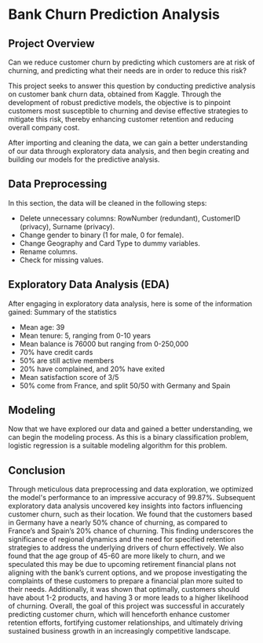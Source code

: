 # Bank Churn Prediction Analysis

## Project Overview
Can we reduce customer churn by predicting which customers are at risk of churning, and predicting what their needs are in order to reduce this risk?

This project seeks to answer this question by conducting predictive analysis on customer bank churn data, obtained from Kaggle. Through the development of robust predictive models, 
the objective is to pinpoint customers most susceptible to churning and devise effective strategies to mitigate this risk, thereby enhancing customer retention and reducing overall company cost.

After importing and cleaning the data, we can gain a better understanding of our data through exploratory data analysis, and then begin creating and building our models for the predictive analysis.


## Data Preprocessing
In this section, the data will be cleaned in the following steps:

* Delete unnecessary columns: RowNumber (redundant), CustomerID (privacy), Surname (privacy).
* Change gender to binary (1 for male, 0 for female).
* Change Geography and Card Type to dummy variables.
* Rename columns.
* Check for missing values.

## Exploratory Data Analysis (EDA)
After engaging in exploratory data analysis, here is some of the information gained:
Summary of the statistics
* Mean age: 39
* Mean tenure: 5, ranging from 0-10 years
* Mean balance is 76000 but ranging from 0-250,000
* 70% have credit cards
* 50% are still active members
* 20% have complained, and 20% have exited
* Mean satisfaction score of 3/5
* 50% come from France, and split 50/50 with Germany and Spain

## Modeling
Now that we have explored our data and gained a better understanding, we can begin the modeling process. As this is a binary classification problem, logistic regression is a suitable modeling algorithm for this problem.

## Conclusion
Through meticulous data preprocessing and data exploration, we optimized the model's performance to an impressive accuracy of 99.87%. Subsequent exploratory data analysis uncovered key insights into factors influencing customer churn, such as their location. We found that the customers based in Germany have a nearly 50% chance of churning, as compared to France’s and Spain’s 20% chance of churning. This finding underscores the significance of regional dynamics and the need for specified retention strategies to address the underlying drivers of churn effectively. We also found that the age group of 45-60 are more likely to churn, and we speculated this may be due to upcoming retirement financial plans not aligning with the bank’s current options, and we propose investigating the complaints of these customers to prepare a financial plan more suited to their needs. Additionally, it was shown that optimally, customers should have about 1-2 products, and having 3 or more leads to a higher likelihood of churning. Overall, the goal of this project was successful in accurately predicting customer churn, which will henceforth enhance customer retention efforts, fortifying customer relationships, and ultimately driving sustained business growth in an increasingly competitive landscape.
